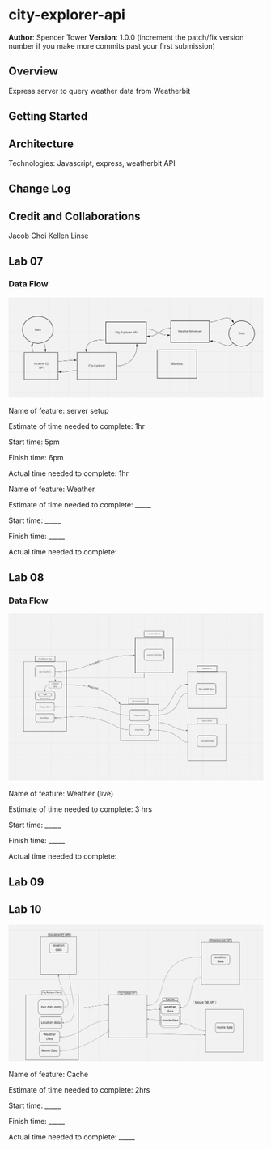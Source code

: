 # city-explorer-api

**Author**: Spencer Tower
**Version**: 1.0.0 (increment the patch/fix version number if you make more commits past your first submission)

## Overview
<!-- Provide a high level overview of what this application is and why you are building it, beyond the fact that it's an assignment for this class. (i.e. What's your problem domain?) -->
Express server to query weather data from Weatherbit


## Getting Started
<!-- What are the steps that a user must take in order to build this app on their own machine and get it running? -->

## Architecture
<!-- Provide a detailed description of the application design. What technologies (languages, libraries, etc) you're using, and any other relevant design information. -->
Technologies: Javascript, express, weatherbit API

## Change Log
<!-- Use this area to document the iterative changes made to your application as each feature is successfully implemented. Use time stamps. Here's an example:

01-01-2001 4:59pm - Application now has a fully-functional express server, with a GET route for the location resource. -->

## Credit and Collaborations
<!-- Give credit (and a link) to other people or resources that helped you build this application. -->
Jacob Choi
Kellen Linse

## Lab 07

### Data Flow

![Lab 07 Data Flow](img/lab07_dataflow.png)

Name of feature: server setup

Estimate of time needed to complete: 1hr

Start time: 5pm

Finish time: 6pm

Actual time needed to complete: 1hr

Name of feature: Weather

Estimate of time needed to complete: _____

Start time: _____

Finish time: _____

Actual time needed to complete: 

## Lab 08

### Data Flow

![Lab 08 Data Flow](img/lab08_dataflow.png)

Name of feature: Weather (live)

Estimate of time needed to complete: 3 hrs

Start time: _____

Finish time: _____

Actual time needed to complete: 

## Lab 09

## Lab 10

![Lab 10 Data Flow](img/lab10_dataflow.png)

Name of feature: Cache

Estimate of time needed to complete: 2hrs

Start time: _____

Finish time: _____

Actual time needed to complete: _____